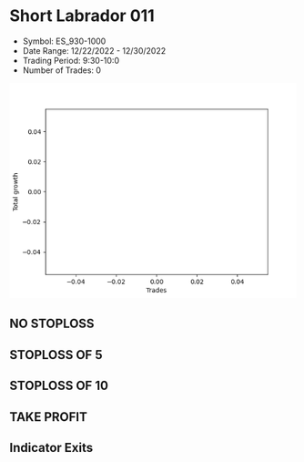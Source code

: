 # Short Labrador 011 
- Symbol: ES_930-1000
- Date Range: 12/22/2022 - 12/30/2022
- Trading Period: 9:30-10:0
- Number of Trades: 0

![Plot](ShortLabrador011ES_930-1000.png)
## NO STOPLOSS














## STOPLOSS OF 5














## STOPLOSS OF 10














## TAKE PROFIT











## Indicator Exits


